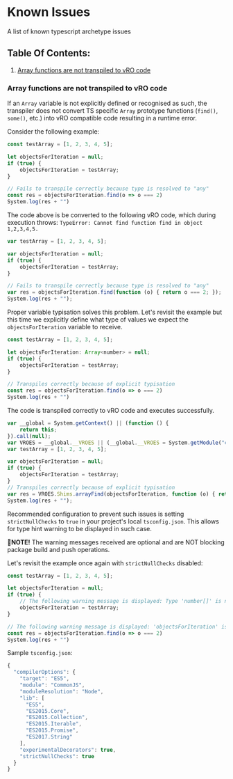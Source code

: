 # Known Issues
A list of known typescript archetype issues

## Table Of Contents:
1. [Array functions are not transpiled to vRO code](#array-functions-are-not-transpiled-to-vro-code)

### Array functions are not transpiled to vRO code

If an `Array` variable is not explicitly defined or recognised as such, the transpiler does not convert TS specific `Array` prototype functions (`find()`, `some()`, etc.) into vRO compatible code resulting in a runtime error.

Consider the following example:
```javascript
const testArray = [1, 2, 3, 4, 5];

let objectsForIteration = null;
if (true) {
    objectsForIteration = testArray;
}

// Fails to transpile correctly because type is resolved to "any"
const res = objectsForIteration.find(o => o === 2)
System.log(res + "")
```

The code above is be converted to the following vRO code, which during execution throws: `TypeError: Cannot find function find in object 1,2,3,4,5.`

```javascript
var testArray = [1, 2, 3, 4, 5];

var objectsForIteration = null;
if (true) {
    objectsForIteration = testArray;
}

// Fails to transpile correctly because type is resolved to "any"
var res = objectsForIteration.find(function (o) { return o === 2; });
System.log(res + "");
```

Proper variable typisation solves this problem. Let's revisit the example but this time we explicitly define what type of values we expect the `objectsForIteration` variable to receive.

```javascript
const testArray = [1, 2, 3, 4, 5];

let objectsForIteration: Array<number> = null;
if (true) {
    objectsForIteration = testArray;
}

// Transpiles correctly because of explicit typisation
const res = objectsForIteration.find(o => o === 2)
System.log(res + "")
```

The code is transpiled correctly to vRO code and executes successfully.

```javascript
var __global = System.getContext() || (function () {
    return this;
}).call(null);
var VROES = __global.__VROES || (__global.__VROES = System.getModule("com.vmware.pscoe.library.ecmascript").VROES());
var testArray = [1, 2, 3, 4, 5];

var objectsForIteration = null;
if (true) {
    objectsForIteration = testArray;
}
// Transpiles correctly because of explicit typisation
var res = VROES.Shims.arrayFind(objectsForIteration, function (o) { return o === 2; });
System.log(res + "");
```
Recommended configuration to prevent such issues is setting `strictNullChecks` to `true` in your project's local `tsconfig.json`. This allows for type hint warning to be displayed in such case.

:scroll:**NOTE!** The warning messages received are optional and are NOT blocking package build and push operations.

Let's revisit the example once again with `strictNullChecks` disabled:

```javascript
const testArray = [1, 2, 3, 4, 5];

let objectsForIteration = null;
if (true) {
    // The following warning message is displayed: Type 'number[]' is not assignable to type 'null'.ts(2322)
    objectsForIteration = testArray;
}

// The following warning message is displayed: 'objectsForIteration' is possibly 'null'.ts(18047)
const res = objectsForIteration.find(o => o === 2)
System.log(res + "")
```

Sample `tsconfig.json`:

```javascript
{
  "compilerOptions": {
    "target": "ES5",
    "module": "CommonJS",
    "moduleResolution": "Node",
    "lib": [
      "ES5",
      "ES2015.Core",
      "ES2015.Collection",
      "ES2015.Iterable",
      "ES2015.Promise",
      "ES2017.String"
    ],
    "experimentalDecorators": true,
    "strictNullChecks": true
  }
}
```